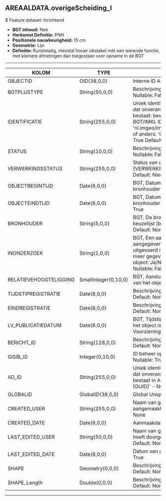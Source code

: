 ## AREAALDATA.overigeScheiding_l

$ Feature dataset: Inrichtend

* __BGT inhoud:__ Nee
* __Herkomst Definitie:__ PNH
* __Positionele nauwkeurigheid:__ 15 cm
* __Geometrie:__ Lijn
* __Definitie:__ Kunstmatig, meestal lineair obstakel met een werende functie, met kleinere afmetingen dan toegestaan voor opname in de BGT

***

|KOLOM                             |TYPE          	|DEFINITIE|
|------                            |----          	|-----    |
|OBJECTID                          |OID(38,0,0)         |Interne ID ArcGIS - Nullable: False|
|BGTPLUSTYPE                       |String(50,0,0)                 |Beschrijving - keuzelijst [typeOSHLijn] Nullable: False Default: None|
|IDENTIFICATIE                     |String(255,0,0)            |Uniek identificatienummer voor het object dat onveranderlijk is zolang het object bestaat: bevat indien van toepassing BGT/IMKL ID in format 'nl.imgeo/imkl.bronhouderscode.LokaalID' of anders: '00000'.LokaalID - Nullable: True Default: None|
|STATUS                            |String(10,0,0)                 |Beschrijving - keuzelijst [statusBestaand] Nullable: False Default: :bestaand|
|VERWERKINGSSTATUS                 |String(255,0,0)    |Status van de gegevens, keuzelijst [VERWERKINGSSTATUS] - Nullable: False Default: Nieuw|
|OBJECTBEGINTIJD                   |Date(8,0,0)         |BGT, Datum waarop het object bij de bronhouder is ontstaan - Nullable: False|
|OBJECTEINDTIJD                    |Date(8,0,0)         |BGT, Datum waarop het object bij de bronhouder niet meer geldig is - Nullable: True|
|BRONHOUDER                        |String(5,0,0)       |BGT, De bronhoudercode van het object, keuzelijst [bronhouder] - Nullable: False Default: None|
|INONDERZOEK                       |String(1,0,0)      |BGT, Een aanduiding waarmee wordt aangegeven dat een onderzoek wordt uitgevoerd naar de juistheid van een of meer gegevens van het betreffende object: Ja/Nee, keuzelijst [jaNee] Nullable: False Default: N|
|RELATIEVEHOOGTELIGGING            |SmallInteger(0,10,0)                 |BGT, Aanduiding voor de relatieve hoogte van het object - Nullable: False Default: 0|
|TIJDSTIPREGISTRATIE               |Date(8,0,0)                 |Beschrijving - keuzelijst [] Nullable: True Default: None|
|EINDREGISTRATIE                   |Date(8,0,0)                 |Beschrijving - keuzelijst [] Nullable: True Default: None|
|LV_PUBLICATIEDATUM                |Date(8,0,0)              |BGT, Tijdstip waarop deze instantie van het object is opgenomen in de Landelijke Voorziening - Nullable: True|
|BERICHT_ID                        |String(128,0,0)                 |Beschrijving - keuzelijst [] Nullable: True Default: None|
|GISIB_ID                          |Integer(0,10,0)|ID beheer openbare ruimte (GISIB) - Nullable: True|
|AD_ID                             |String(255,0,0)    |Uniek identificatienummer voor het object dat onveranderlijk is zolang het object bestaat in Areaaldata: in format 'AD.[GUID]' - Nullable: False Default: None|
|GLOBALID                          |GlobalID(38,0,0)                 |Global Unique Identifier - Nullable: False|
|CREATED_USER                      |String(255,0,0)       |Naam van gebruiker die de rij heeft aangemaakt - Nullable: True Default: None|
|CREATED_DATE                      |Date(8,0,0)           |Aanmaakdatum - Nullable: True|
|LAST_EDITED_USER                  |String(50,0,0)        |Naam van gebruiker die de laatste mutatie heeft doorgevoerd - Nullable: True Default: None|
|LAST_EDITED_DATE                  |Date(8,0,0)           |Datum van de laatste mutatie - Nullable: True|
|SHAPE                             |Geometry(0,0,0)                 |Beschrijving: - keuzelijst [] Nullable: True Default: None|
|SHAPE_Length                      |Double(0,0,0)                 |Beschrijving: - keuzelijst [] Nullable: True Default: None|


***

